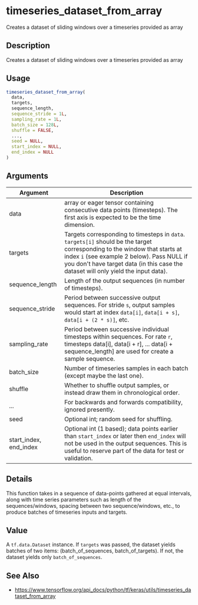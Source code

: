 # timeseries_dataset_from_array


Creates a dataset of sliding windows over a timeseries provided as array




## Description

Creates a dataset of sliding windows over a timeseries provided as array





## Usage
```r
timeseries_dataset_from_array(
  data,
  targets,
  sequence_length,
  sequence_stride = 1L,
  sampling_rate = 1L,
  batch_size = 128L,
  shuffle = FALSE,
  ...,
  seed = NULL,
  start_index = NULL,
  end_index = NULL
)
```




## Arguments


Argument      |Description
------------- |----------------
data | array or eager tensor containing consecutive data points (timesteps). The first axis is expected to be the time dimension.
targets | Targets corresponding to timesteps in ``data``. ``targets[i]`` should be the target corresponding to the window that starts at index ``i`` (see example 2 below). Pass NULL if you don't have target data (in this case the dataset will only yield the input data).
sequence_length | Length of the output sequences (in number of timesteps).
sequence_stride | Period between successive output sequences. For stride ``s``, output samples would start at index ``data[i]``, ``data[i + s]``, ``data[i + (2 * s)]``, etc.
sampling_rate | Period between successive individual timesteps within sequences. For rate ``r``, timesteps data[i], data[i + r], ... data[i + sequence_length] are used for create a sample sequence.
batch_size | Number of timeseries samples in each batch (except maybe the last one).
shuffle | Whether to shuffle output samples, or instead draw them in chronological order.
... | For backwards and forwards compatibility, ignored presently.
seed | Optional int; random seed for shuffling.
start_index, end_index | Optional int (1 based); data points earlier than ``start_index`` or later then ``end_index`` will not be used in the output sequences. This is useful to reserve part of the data for test or validation.




## Details

This function takes in a sequence of data-points gathered at
equal intervals, along with time series parameters such as
length of the sequences/windows, spacing between two sequence/windows, etc.,
to produce batches of timeseries inputs and targets.





## Value

A ``tf.data.Dataset`` instance. If ``targets`` was passed, the
dataset yields batches of two items: (batch_of_sequences, batch_of_targets). If not, the dataset yields only
``batch_of_sequences``.






## See Also



*  https://www.tensorflow.org/api_docs/python/tf/keras/utils/timeseries_dataset_from_array




